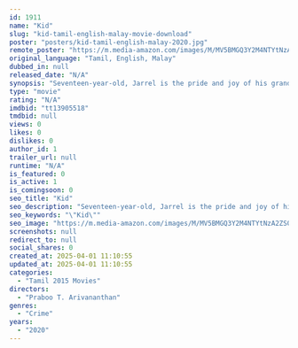 ```yaml
---
id: 1911
name: "Kid"
slug: "kid-tamil-english-malay-movie-download"
poster: "posters/kid-tamil-english-malay-2020.jpg"
remote_poster: "https://m.media-amazon.com/images/M/MV5BMGQ3Y2M4NTYtNzA2ZS00ZjdlLWEyZDktYmYwZTg0MWMyNDg4XkEyXkFqcGdeQXVyNDAwNjM1ODk@._V1_SX300.jpg"
original_language: "Tamil, English, Malay"
dubbed_in: null
released_date: "N/A"
synopsis: "Seventeen-year-old, Jarrel is the pride and joy of his grandmother, Angela, and father, William. But what happens when this average young teenager is kidnapped at random?"
type: "movie"
rating: "N/A"
imdbid: "tt13905518"
tmdbid: null
views: 0
likes: 0
dislikes: 0
author_id: 1
trailer_url: null
runtime: "N/A"
is_featured: 0
is_active: 1
is_comingsoon: 0
seo_title: "Kid"
seo_description: "Seventeen-year-old, Jarrel is the pride and joy of his grandmother, Angela, and father, William. But what happens when this average young teenager is kidnapped at random?"
seo_keywords: "\"Kid\""
seo_image: "https://m.media-amazon.com/images/M/MV5BMGQ3Y2M4NTYtNzA2ZS00ZjdlLWEyZDktYmYwZTg0MWMyNDg4XkEyXkFqcGdeQXVyNDAwNjM1ODk@._V1_SX300.jpg"
screenshots: null
redirect_to: null
social_shares: 0
created_at: 2025-04-01 11:10:55
updated_at: 2025-04-01 11:10:55
categories:
  - "Tamil 2015 Movies"
directors:
  - "Praboo T. Arivananthan"
genres:
  - "Crime"
years:
  - "2020"
---
```

